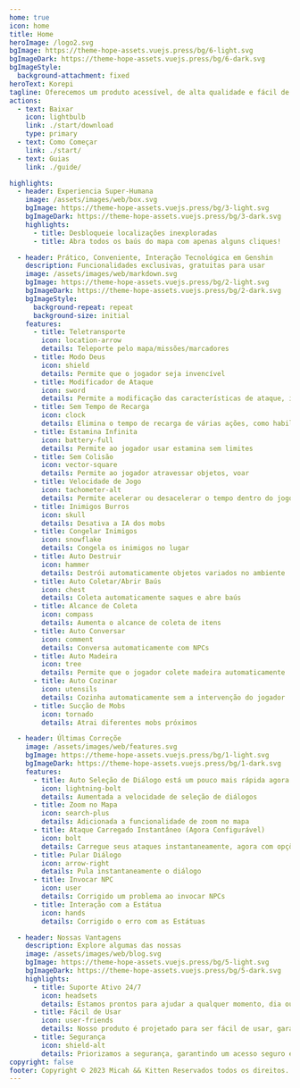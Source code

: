 ```yaml
---
home: true
icon: home
title: Home
heroImage: /logo2.svg
bgImage: https://theme-hope-assets.vuejs.press/bg/6-light.svg
bgImageDark: https://theme-hope-assets.vuejs.press/bg/6-dark.svg
bgImageStyle:
  background-attachment: fixed
heroText: Korepi
tagline: Oferecemos um produto acessível, de alta qualidade e fácil de usar do Korepi
actions:
  - text: Baixar
    icon: lightbulb
    link: ./start/download
    type: primary
  - text: Como Começar
    link: ./start/
  - text: Guias
    link: ./guide/

highlights:
  - header: Experiencia Super-Humana
    image: /assets/images/web/box.svg
    bgImage: https://theme-hope-assets.vuejs.press/bg/3-light.svg
    bgImageDark: https://theme-hope-assets.vuejs.press/bg/3-dark.svg
    highlights:
      - title: Desbloqueie localizações inexploradas
      - title: Abra todos os baús do mapa com apenas alguns cliques!

  - header: Prático, Conveniente, Interação Tecnológica em Genshin
    description: Funcionalidades exclusivas, gratuitas para usar
    image: /assets/images/web/markdown.svg
    bgImage: https://theme-hope-assets.vuejs.press/bg/2-light.svg
    bgImageDark: https://theme-hope-assets.vuejs.press/bg/2-dark.svg
    bgImageStyle:
      background-repeat: repeat
      background-size: initial
    features:
      - title: Teletransporte
        icon: location-arrow
        details: Teleporte pelo mapa/missões/marcadores
      - title: Modo Deus
        icon: shield
        details: Permite que o jogador seja invencível
      - title: Modificador de Ataque
        icon: sword
        details: Permite a modificação das características de ataque, incluindo multi-golpe, alvo e animação
      - title: Sem Tempo de Recarga
        icon: clock
        details: Elimina o tempo de recarga de várias ações, como habilidades, habilidades definitivas, esquiva e arco
      - title: Estamina Infinita
        icon: battery-full
        details: Permite ao jogador usar estamina sem limites
      - title: Sem Colisão
        icon: vector-square
        details: Permite ao jogador atravessar objetos, voar
      - title: Velocidade de Jogo
        icon: tachometer-alt
        details: Permite acelerar ou desacelerar o tempo dentro do jogo
      - title: Inimigos Burros
        icon: skull
        details: Desativa a IA dos mobs
      - title: Congelar Inimigos
        icon: snowflake
        details: Congela os inimigos no lugar
      - title: Auto Destruir
        icon: hammer
        details: Destrói automaticamente objetos variados no ambiente
      - title: Auto Coletar/Abrir Baús
        icon: chest
        details: Coleta automaticamente saques e abre baús
      - title: Alcance de Coleta
        icon: compass
        details: Aumenta o alcance de coleta de itens
      - title: Auto Conversar
        icon: comment
        details: Conversa automaticamente com NPCs
      - title: Auto Madeira
        icon: tree
        details: Permite que o jogador colete madeira automaticamente
      - title: Auto Cozinar
        icon: utensils
        details: Cozinha automaticamente sem a intervenção do jogador
      - title: Sucção de Mobs
        icon: tornado
        details: Atrai diferentes mobs próximos

  - header: Últimas Correçõe
    image: /assets/images/web/features.svg
    bgImage: https://theme-hope-assets.vuejs.press/bg/1-light.svg
    bgImageDark: https://theme-hope-assets.vuejs.press/bg/1-dark.svg
    features:
      - title: Auto Seleção de Diálogo está um pouco mais rápida agora
        icon: lightning-bolt
        details: Aumentada a velocidade de seleção de diálogos
      - title: Zoom no Mapa
        icon: search-plus
        details: Adicionada a funcionalidade de zoom no mapa
      - title: Ataque Carregado Instantâneo (Agora Configurável)
        icon: bolt
        details: Carregue seus ataques instantaneamente, agora com opções configuráveis
      - title: Pular Diálogo
        icon: arrow-right
        details: Pula instantaneamente o diálogo
      - title: Invocar NPC
        icon: user
        details: Corrigido um problema ao invocar NPCs
      - title: Interação com a Estátua
        icon: hands
        details: Corrigido o erro com as Estátuas

  - header: Nossas Vantagens
    description: Explore algumas das nossas
    image: /assets/images/web/blog.svg
    bgImage: https://theme-hope-assets.vuejs.press/bg/5-light.svg
    bgImageDark: https://theme-hope-assets.vuejs.press/bg/5-dark.svg
    highlights:
      - title: Suporte Ativo 24/7
        icon: headsets
        details: Estamos prontos para ajudar a qualquer momento, dia ou noite, fornecendo suporte 24/7 confiável.
      - title: Fácil de Usar
        icon: user-friends
        details: Nosso produto é projetado para ser fácil de usar, garantindo uma experiência confortável e amigável.
      - title: Segurança
        icon: shield-alt
        details: Priorizamos a segurança, garantindo um acesso seguro e protegendo suas informações
copyright: false
footer: Copyright © 2023 Micah && Kitten Reservados todos os direitos. Todas as outras marcas comerciais, capturas de tela, logotipos e direitos autorais são propriedade de seus respectivos proprietários.
---
```

